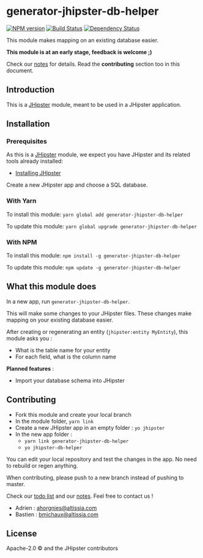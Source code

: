 # generator-jhipster-db-helper
[![NPM version][npm-image]][npm-url] [![Build Status][travis-image]][travis-url] [![Dependency Status][daviddm-image]][daviddm-url]

This module makes mapping on an existing database easier.

**This module is at an early stage, feedback is welcome ;)**

Check our [notes](notes.md) for details. Read the **contributing** section too in this document.

## Introduction

This is a [JHipster](http://jhipster.github.io/) module, meant to be used in a JHipster application.

## Installation

### Prerequisites

As this is a [JHipster](http://jhipster.github.io/) module, we expect you have JHipster and its related tools already installed:

- [Installing JHipster](https://jhipster.github.io/installation.html)

Create a new JHipster app and choose a SQL database.

### With Yarn

To install this module: `yarn global add generator-jhipster-db-helper`

To update this module: `yarn global upgrade generator-jhipster-db-helper`

### With NPM

To install this module: `npm install -g generator-jhipster-db-helper`

To update this module: `npm update -g generator-jhipster-db-helper`

## What this module does

In a new app, run `generator-jhipster-db-helper`.

This will make some changes to your JHipster files. These changes make mapping on your existing database easier.

After creating or regenerating an entity (`jhipster:entity MyEntity`), this module asks you :

* What is the table name for your entity
* For each field, what is the column name

**Planned features** :

* Import your database schema into JHipster

## Contributing

* Fork this module and create your local branch
* In the module folder, `yarn link`
* Create a new JHipster app in an empty folder : `yo jhipster`
* In the new app folder :
  * `yarn link generator-jhipster-db-helper`
  * `yo jhipster-db-helper`

You can edit your local repository and test the changes in the app. No need to rebuild or regen anything.

When contributing, please push to a new branch instead of pushing to master.

Check our [todo list](todo.md) and our [notes](notes.md). Feel free to contact us !

* Adrien : ahorgnies@altissia.com
* Bastien : bmichaux@altissia.com

## License

Apache-2.0 © and the JHipster contributors


[npm-image]: https://img.shields.io/npm/v/generator-jhipster-db-helper.svg
[npm-url]: https://npmjs.org/package/generator-jhipster-db-helper
[travis-image]: https://travis-ci.org/bastienmichaux/generator-jhipster-db-helper.svg?branch=master
[travis-url]: https://travis-ci.org/bastienmichaux/generator-jhipster-db-helper
[daviddm-image]: https://david-dm.org/bastienmichaux/generator-jhipster-db-helper.svg?theme=shields.io
[daviddm-url]: https://david-dm.org/bastienmichaux/generator-jhipster-module
